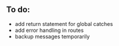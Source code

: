 ## To do:

- add return statement for global catches
- add error handling in routes
- backup messages temporarily